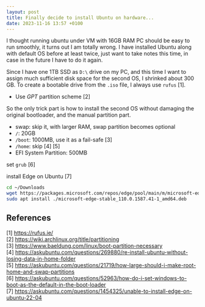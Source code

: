 ```yaml
---
layout: post
title: Finally decide to install Ubuntu on hardware...
date: 2023-11-16 13:57 +0100
---
```



I thought running ubuntu under VM with 16GB RAM PC should be easy to run smoothly, it turns out I am totally wrong. I have installed Ubuntu along with default OS before at least twice, just want to take notes this time, in case in the future I have to do it again.

Since I have one 1TB SSD as `D:\` drive on my PC, and this time I want to assign much sufficient disk space for the second OS, I shrinked about 300 GB. To create a bootable drive from the `.iso` file, I always use `rufus` [1]. 
- Use *GPT* partition scheme [2]

So the only trick part is how to install the second OS without damaging the original bootloader, and the manual partition part.

- swap: skip it, with larger RAM, swap partition becomes optional
- `/`: 20GB
- `/boot`: 1000MB, use it as a fail-safe [3]
- `/home`: skip [4] [5]
- EFI System Partition: 500MB

set `grub` [6]

install Edge on Ubuntu [7]
```bash
cd ~/Downloads
wget https://packages.microsoft.com/repos/edge/pool/main/m/microsoft-edge-stable/microsoft-edge-stable_110.0.1587.41-1_amd64.deb?brand=M102
sudo apt install ./microsoft-edge-stable_110.0.1587.41-1_amd64.deb
```


## References
[1] https://rufus.ie/ <br>
[2] https://wiki.archlinux.org/title/partitioning <br>
[3] https://www.baeldung.com/linux/boot-partition-necessary <br>
[4] https://askubuntu.com/questions/269880/re-install-ubuntu-without-losing-data-in-home-folder <br>
[5] https://askubuntu.com/questions/21719/how-large-should-i-make-root-home-and-swap-partitions <br>
[6] https://askubuntu.com/questions/52963/how-do-i-set-windows-to-boot-as-the-default-in-the-boot-loader <br>
[7] https://askubuntu.com/questions/1454325/unable-to-install-edge-on-ubuntu-22-04